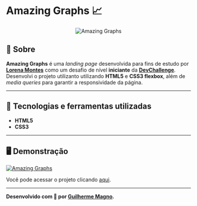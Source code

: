 # Amazing Graphs 📈
<p align="center">
<img src="https://i.imgur.com/myORAjw.png" alt="Amazing Graphs" title="Amazing Graphs">
</p>

## 📖 Sobre   
**Amazing Graphs** é uma _landing page_ desenvolvida para fins de estudo por **[Lorena Montes](https://github.com/Lorenalgm)** como um desafio de nível **iniciante** da **[DevChallenge](https://www.devchallenge.com.br/)**. Desenvolvi o projeto utilizanto utilizando **HTML5** e **CSS3 flexbox**, além de _media queries_ para garantir a responsividade da página.
 
---

## 🚀 Tecnologias e ferramentas utilizadas
- **HTML5**
- **CSS3**

---

## 🖥️ Demonstração
[![Amazing Graphs](https://i.imgur.com/MxBD7FP.png "Clique para acessar o projeto")](https://devmagno.github.io/coding-challenges/challenges/AmazingGraphs/ "Clique para acessar o projeto")   

Você pode acessar o projeto clicando [aqui](https://devmagno.github.io/coding-challenges/challenges/AmazingGraphs/).

---

**Desenvolvido com 🧡 por [Guilherme Magno](https://github.com/devmagno/).**